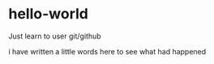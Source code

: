 # hello-world
Just learn to user git/github

i have written a little words here to see what had happened
